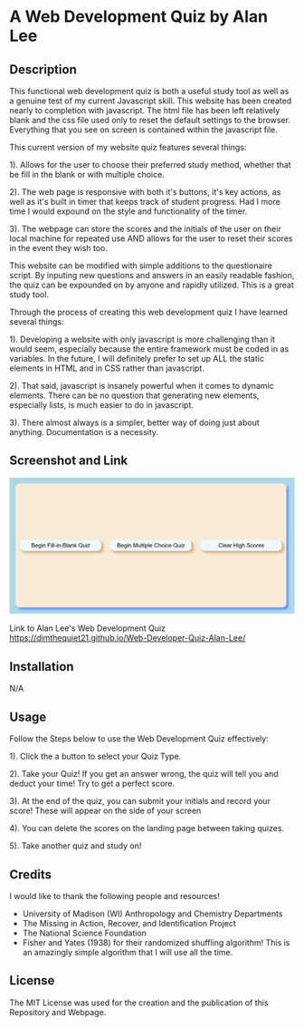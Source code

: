 # A Web Development Quiz by Alan Lee


## Description

This functional web development quiz is both a useful study tool as well as a genuine test of my current Javascript skill. This website has been created nearly to completion with javascript. The html file has been left relatively blank and the css file used only to reset the default settings to the browser. Everything that you see on screen is contained within the javascript file. 


This current version of my website quiz features several things:

1). Allows for the user to choose their preferred study method, whether that be fill in the blank or with multiple choice.

2). The web page is responsive with both it's buttons, it's key actions, as well as it's built in timer that keeps track of student progress. Had I more time I would expound on the style and functionality of the timer.

3). The webpage can store the scores and the initials of the user on their local machine for repeated use AND allows for the user to reset their scores in the event they wish too.

This website can be modified with simple additions to the questionaire script. By inputing new questions and answers in an easily readable fashion, the quiz can be expounded on by anyone and rapidly utilized. This is a great study tool.

Through the process of creating this web development quiz I have learned several things:

1). Developing a website with only javascript is more challenging than it would seem, especially because the entire framework must be coded in as variables. In the future, I will definitely prefer to set up ALL the static elements in HTML and in CSS rather than javascript.

2). That said, javascript is insanely powerful when it comes to dynamic elements. There can be no question that generating new elements, especially lists, is much easier to do in javascript.

3). There almost always is a simpler, better way of doing just about anything. Documentation is a necessity.

## Screenshot and Link

![Screenshot of Alan Lee's Web Development Quiz](/assets/images/screenshot.png?raw=true "Alan Lee's Web DEvelopment Quiz")

Link to Alan Lee's Web Development Quiz https://dimthequiet21.github.io/Web-Developer-Quiz-Alan-Lee/
## Installation

N/A

## Usage

Follow the Steps below to use the Web Development Quiz effectively:

1). Click the a button to select your Quiz Type.

2). Take your Quiz! If you get an answer wrong, the quiz will tell you and deduct your time! Try to get a perfect score. 

3). At the end of the quiz, you can submit your initials and record your score! These will appear on the side of your screen

4). You can delete the scores on the landing page between taking quizes.

5). Take another quiz and study on!

## Credits

I would like to thank the following people and resources!
- University of Madison (WI) Anthropology and Chemistry Departments
- The Missing in Action, Recover, and Identification Project
- The National Science Foundation
- Fisher and Yates (1938) for their randomized shuffling algorithm! This is an amazingly simple algorithm that I will use all the time. 

## License

The MIT License was used for the creation and the publication of this Repository and Webpage.